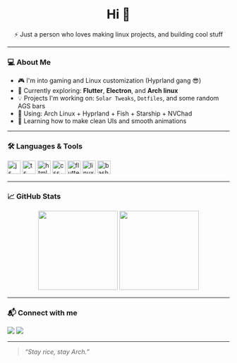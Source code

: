 <h1 align="center">Hi 👋</h1>
<p align="center">
  ⚡ Just a person who loves making linux projects, and building cool stuff  
</p>

---

### 💻 About Me

- 🎮 I'm into gaming and Linux customization (Hyprland gang 😎)  
- 🧠 Currently exploring: **Flutter**, **Electron**, and **Arch linux**  
- 💡 Projects I'm working on: `Solar Tweaks`, `Dotfiles`, and some random AGS bars  
- 🧰 Using: Arch Linux + Hyprland + Fish + Starship + NVChad  
- 🌱 Learning how to make clean UIs and smooth animations

---

### 🛠️ Languages & Tools

<p align="left">
  <img src="https://cdn.jsdelivr.net/gh/devicons/devicon/icons/javascript/javascript-original.svg" height="30" alt="js"/>
  <img src="https://cdn.jsdelivr.net/gh/devicons/devicon/icons/typescript/typescript-original.svg" height="30" alt="ts"/>
  <img src="https://cdn.jsdelivr.net/gh/devicons/devicon/icons/html5/html5-original.svg" height="30" alt="html"/>
  <img src="https://cdn.jsdelivr.net/gh/devicons/devicon/icons/css3/css3-original.svg" height="30" alt="css"/>
  <img src="https://cdn.jsdelivr.net/gh/devicons/devicon/icons/flutter/flutter-original.svg" height="30" alt="flutter"/>
  <img src="https://cdn.jsdelivr.net/gh/devicons/devicon/icons/linux/linux-original.svg" height="30" alt="linux"/>
  <img src="https://cdn.jsdelivr.net/gh/devicons/devicon/icons/bash/bash-original.svg" height="30" alt="bash"/>
</p>

---

### 📈 GitHub Stats

<p align="center">
  <img src="https://github-readme-stats.vercel.app/api?username=theawesomeyopro1&show_icons=true&theme=radical" height="180"/>
  <img src="https://github-readme-stats.vercel.app/api/top-langs/?username=theawesomeyopro1&layout=compact&theme=radical" height="180"/>
</p>

---

### 📬 Connect with me

<p align="left">
  <a href="mailto:theawesomeyopro@gmail.com"><img src="https://img.shields.io/badge/Email-grey?style=for-the-badge&logo=gmail"></a>
  <a href="https://discord.com/users/1355915241455878165"><img src="https://img.shields.io/badge/Discord-grey?style=for-the-badge&logo=discord"></a>
</p>

---

> *“Stay rice, stay Arch.”*
